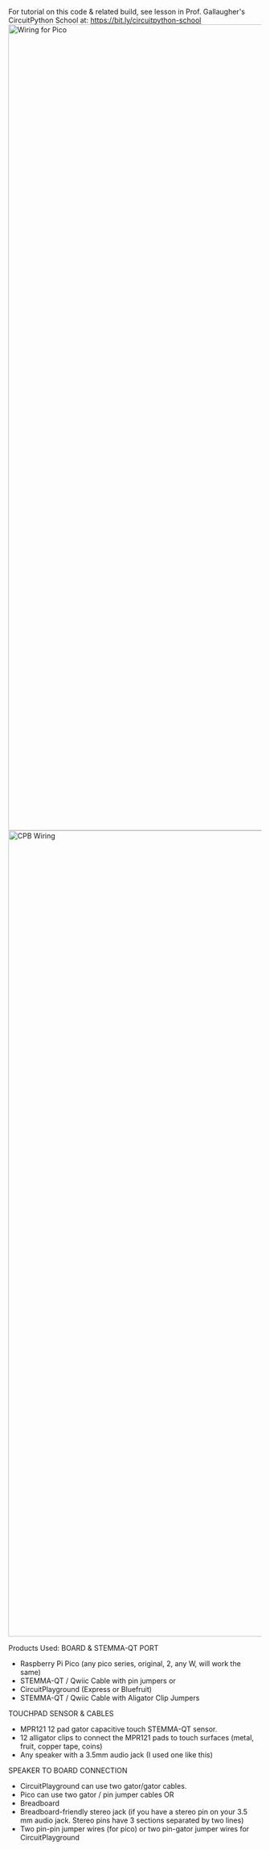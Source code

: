 For tutorial on this code & related build, see lesson in Prof. Gallaugher's CircuitPython School at:
https://bit.ly/circuitpython-school
<img width="1600" alt="Wiring for Pico" src="https://github.com/user-attachments/assets/a8b71596-8e8e-4e40-a759-4d865ed39a4b" />
<img width="1600" alt="CPB Wiring" src="https://github.com/user-attachments/assets/890ef359-6d46-4c99-9d3a-32e8089a262a" />

Products Used:
BOARD & STEMMA-QT PORT
- Raspberry Pi Pico (any pico series, original, 2, any W, will work the same)
- STEMMA-QT / Qwiic Cable with pin jumpers
or
- CircuitPlayground (Express or Bluefruit)
- STEMMA-QT / Qwiic Cable with Aligator Clip Jumpers

TOUCHPAD SENSOR & CABLES
- MPR121 12 pad gator capacitive touch STEMMA-QT sensor.
- 12 alligator clips to connect the MPR121 pads to touch surfaces (metal, fruit, copper tape, coins)
- Any speaker with a 3.5mm audio jack (I used one like this)

SPEAKER TO BOARD CONNECTION
- CircuitPlayground can use two gator/gator cables.
- Pico can use two gator / pin jumper cables
  OR
- Breadboard
- Breadboard-friendly stereo jack (if you have a stereo pin on your 3.5 mm audio jack. Stereo pins have 3 sections separated by two lines)
- Two pin-pin jumper wires (for pico) or two pin-gator jumper wires for CircuitPlayground



